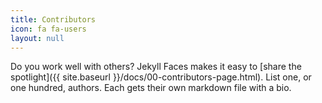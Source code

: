 ```yaml
---
title: Contributors
icon: fa fa-users
layout: null
---
```


Do you work well with others? Jekyll Faces makes it easy to [share the spotlight]({{ site.baseurl }}/docs/00-contributors-page.html). List one, or one hundred, authors. Each gets their own markdown file with a bio. 